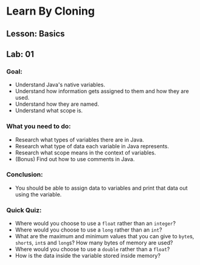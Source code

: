 # Learn By Cloning
## Lesson: Basics
## Lab: 01

### Goal:
- Understand Java's native variables.
- Understand how information gets assigned to them and how they are used.
- Understand how they are named.
- Understand what scope is.

### What you need to do:
- Research what types of variables there are in Java.
- Research what type of data each variable in Java represents.
- Research what scope means in the context of variables.
- (Bonus) Find out how to use comments in Java.

### Conclusion:
- You should be able to assign data to variables and print that data out using the variable.

### Quick Quiz:
- Where would you choose to use a `float` rather than an `integer`?
- Where would you choose to use a `long` rather than an `int`?
- What are the maximum and minimum values that you can give to `byte`s, `short`s, `int`s and `long`s? How many bytes of memory are used?
- Where would you choose to use a `double` rather than a `float`?
- How is the data inside the variable stored inside memory?
